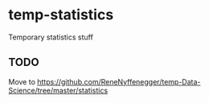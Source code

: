 # temp-statistics
Temporary statistics stuff

## TODO

Move to https://github.com/ReneNyffenegger/temp-Data-Science/tree/master/statistics

